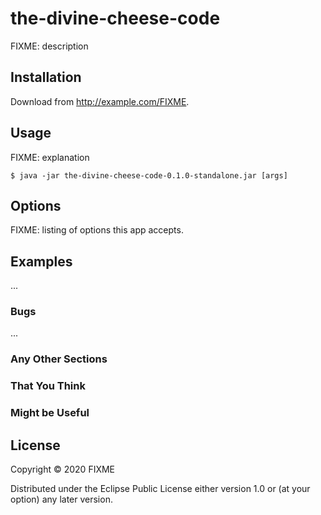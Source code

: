 # the-divine-cheese-code

FIXME: description

## Installation

Download from http://example.com/FIXME.

## Usage

FIXME: explanation

    $ java -jar the-divine-cheese-code-0.1.0-standalone.jar [args]

## Options

FIXME: listing of options this app accepts.

## Examples

...

### Bugs

...

### Any Other Sections
### That You Think
### Might be Useful

## License

Copyright © 2020 FIXME

Distributed under the Eclipse Public License either version 1.0 or (at
your option) any later version.
